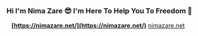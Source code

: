 ### Hi I'm Nima Zare 😎  I'm Here To Help You To Freedom 💙

   **[https://nimazare.net/](https://nimazare.net/)**
<a href="https://nimazare.net/" target="_blank">nimazare.net</a>
